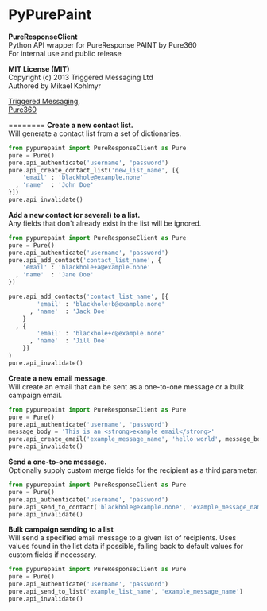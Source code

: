PyPurePaint
========
**PureResponseClient**  
Python API wrapper for PureResponse PAINT by Pure360  
For internal use and public release  

**MIT License (MIT)**  
Copyright (c) 2013 Triggered Messaging Ltd  
Authored by Mikael Kohlmyr  

[Triggered Messaging](http://triggeredmessaging.com),  
[Pure360](http://www.pure360.com/)

========
**Create a new contact list.**  
Will generate a contact list from a set of dictionaries.
```python
from pypurepaint import PureResponseClient as Pure
pure = Pure()
pure.api_authenticate('username', 'password')
pure.api_create_contact_list('new_list_name', [{
    'email' : 'blackhole@example.none'
  , 'name'  : 'John Doe'
}])
pure.api_invalidate()
```

**Add a new contact (or several) to a list.**  
Any fields that don't already exist in the list will be ignored.
```python
from pypurepaint import PureResponseClient as Pure
pure = Pure()
pure.api_authenticate('username', 'password')
pure.api_add_contact('contact_list_name', {
    'email' : 'blackhole+a@example.none'
  , 'name'  : 'Jane Doe'
})

pure.api_add_contacts('contact_list_name', [{
        'email' : 'blackhole+b@example.none'
      , 'name'  : 'Jack Doe'
    }
  , {
        'email' : 'blackhole+c@example.none'
      , 'name'  : 'Jill Doe'
    }]
)
pure.api_invalidate()
```

**Create a new email message.**  
Will create an email that can be sent as a one-to-one message or a bulk campaign email.
```python
from pypurepaint import PureResponseClient as Pure
pure = Pure()
pure.api_authenticate('username', 'password')
message_body = 'This is an <strong>example email</strong>'
pure.api_create_email('example_message_name', 'hello world', message_body)
pure.api_invalidate()
```

**Send a one-to-one message.**  
Optionally supply custom merge fields for the recipient as a third parameter.
```python
from pypurepaint import PureResponseClient as Pure
pure = Pure()
pure.api_authenticate('username', 'password')
pure.api_send_to_contact('blackhole@example.none', 'example_message_name')
pure.api_invalidate()
```

**Bulk campaign sending to a list**  
Will send a specified email message to a given list of recipients. Uses values found in the list data if possible, falling back to default values for custom fields if necessary.
```python
from pypurepaint import PureResponseClient as Pure
pure = Pure()
pure.api_authenticate('username', 'password')
pure.api_send_to_list('example_list_name', 'example_message_name')
pure.api_invalidate()
```
